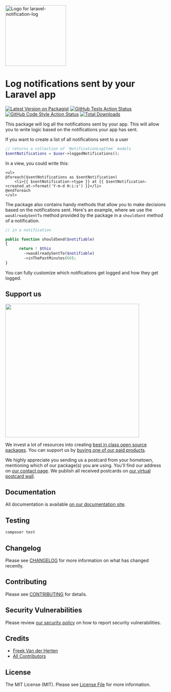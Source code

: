 <div align="left">
    <a href="https://spatie.be/open-source?utm_source=github&utm_medium=banner&utm_campaign=laravel-notification-log">
      <picture>
        <source media="(prefers-color-scheme: dark)" srcset="https://spatie.be/packages/header/laravel-notification-log/html/dark.webp?1">
        <img alt="Logo for laravel-notification-log" src="https://spatie.be/packages/header/laravel-notification-log/html/light.webp?1" height="190">
      </picture>
    </a>

<h1>Log notifications sent by your Laravel app</h1>

[![Latest Version on Packagist](https://img.shields.io/packagist/v/spatie/laravel-notification-log.svg?style=flat-square)](https://packagist.org/packages/spatie/laravel-notification-log)
[![GitHub Tests Action Status](https://img.shields.io/github/actions/workflow/status/spatie/laravel-notification-log/run-tests.yml?branch=main&label=tests&style=flat-square)](https://github.com/spatie/laravel-notification-log/actions?query=workflow%3Arun-tests+branch%3Amain)
[![GitHub Code Style Action Status](https://img.shields.io/github/actions/workflow/status/spatie/laravel-notification-log/fix-php-code-style-issues.yml?branch=main&label=code%20style&style=flat-square)](https://github.com/spatie/laravel-notification-log/actions?query=workflow%3A"Fix+PHP+code+style+issues"+branch%3Amain)
[![Total Downloads](https://img.shields.io/packagist/dt/spatie/laravel-notification-log.svg?style=flat-square)](https://packagist.org/packages/spatie/laravel-notification-log)
    
</div>

This package will log all the notifications sent by your app. This will allow you to write logic based on the notifications your app has sent.

If you want to create a list of all notifications sent to a user

```php
// returns a collection of `NotificationLogItem` models
$sentNotifications = $user->loggedNotifications();
```

In a view, you could write this:

```blade
<ul>
@foreach($sentNotifications as $sentNotification)
    <li>{{ $sentNotification->type }} at {{ $sentNotification->created_at->format('Y-m-d H:i:s') }}</li>
@endforeach
</ul>
```

The package also contains handy methods that allow you to make decisions based on the notifications sent. Here's an example, where we use the `wasAlreadySentTo` method provided by the package in a `shouldSent` method of a notification.

```php
// in a notification

public function shouldSend($notifiable)
{
      return ! $this
        ->wasAlreadySentTo($notifiable)
        ->inThePastMinutes(60);
}
```

You can fully customize which notifications get logged and how they get logged.

## Support us

[<img src="https://github-ads.s3.eu-central-1.amazonaws.com/laravel-notification-log.jpg?t=1" width="419px" />](https://spatie.be/github-ad-click/laravel-notification-log)

We invest a lot of resources into creating [best in class open source packages](https://spatie.be/open-source). You can support us by [buying one of our paid products](https://spatie.be/open-source/support-us).

We highly appreciate you sending us a postcard from your hometown, mentioning which of our package(s) you are using. You'll find our address on [our contact page](https://spatie.be/about-us). We publish all received postcards on [our virtual postcard wall](https://spatie.be/open-source/postcards).

## Documentation

All documentation is available [on our documentation site](https://spatie.be/docs/laravel-notification-log).

## Testing

```bash
composer test
```

## Changelog

Please see [CHANGELOG](CHANGELOG.md) for more information on what has changed recently.

## Contributing

Please see [CONTRIBUTING](https://github.com/spatie/.github/blob/main/CONTRIBUTING.md) for details.

## Security Vulnerabilities

Please review [our security policy](../../security/policy) on how to report security vulnerabilities.

## Credits

- [Freek Van der Herten](https://github.com/freekmurze)
- [All Contributors](../../contributors)

## License

The MIT License (MIT). Please see [License File](LICENSE.md) for more information.
